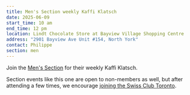 ```yaml
---
title: Men's Section weekly Kaffi Klatsch
date: 2025-06-09
start_time: 10 am
end_time: 12 pm
location: Lindt Chocolate Store at Bayview Village Shopping Centre
address: "2901 Bayview Ave Unit #154, North York"
contact: Philippe
section: men
---
```


Join the [Men's Section][mens] for their weekly Kaffi Klatsch.

Section events like this one are open to non-members as well, but after
attending a few times, we encourage [joining the Swiss Club Toronto][join].

[mens]: <{% link _pages/sections/men.md %}>
[join]: <{% link _pages/membership.md %}>
